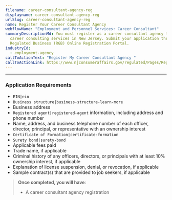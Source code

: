 ```yaml
---
filename: career-consultant-agency-reg
displayname: career-consultant-agency-reg
urlSlug: career-consultant-agency-reg
name: Register Your Career Consultant Agency
webflowName: "Employment and Personnel Services: Career Consultant"
summaryDescriptionMd: You must register as a career consultant agency to provide
  career consulting services in New Jersey. Submit your application through the
  Regulated Business (RGB) Online Registration Portal.
industryId:
  - employment-agency
callToActionText: "Register My Career Consultant Agency "
callToActionLink: https://www.njconsumeraffairs.gov/regulated/Pages/Regulated-Business-Online-Registration.aspx
---
```

___
### Application Requirements

- `EIN|ein` 
- `Business structure|business-structure-learn-more`
- Business address
- `Registered agent|registered-agent` information, including address and phone number
- Name, address, and business telephone number of each officer, director, principal, or representative with an ownership interest
- `Certificate of Formation|certificate-formation`
- `Surety bond|surety-bond`
- Applicable fees paid
- Trade name, if applicable
- Criminal history of any officers, directors, or principals with at least 10% ownership interest, if applicable
- Explanation of license suspension, denial, or revocation, if applicable
- Sample contract(s) that are provided to job seekers, if applicable

> **Once completed, you will have**:
>
>* A career consultant agency registration